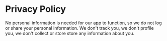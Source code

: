 # Privacy Policy

No personal information is needed for our app to function, so we do not log or share your personal information. We don't track you, we don't profile you, we don't collect or store store any information about you.
